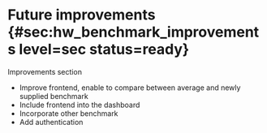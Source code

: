# Future improvements {#sec:hw_benchmark_improvements level=sec status=ready}

Improvements section

<minitoc/>

- Improve frontend, enable to compare between average and newly supplied benchmark
- Include frontend into the dashboard
- Incorporate other benchmark
- Add authentication
